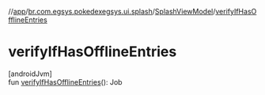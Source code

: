 //[app](../../../index.md)/[br.com.egsys.pokedexegsys.ui.splash](../index.md)/[SplashViewModel](index.md)/[verifyIfHasOfflineEntries](verify-if-has-offline-entries.md)

# verifyIfHasOfflineEntries

[androidJvm]\
fun [verifyIfHasOfflineEntries](verify-if-has-offline-entries.md)(): Job
